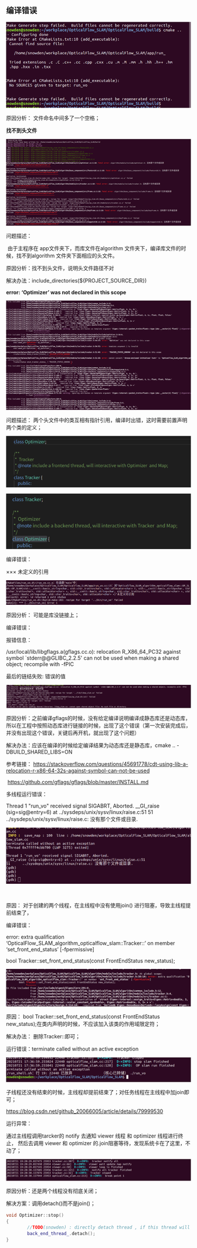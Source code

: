 ## 编译错误

![image-20210713165832604](typora_image/image-20210713165832604.png)

原因分析： 文件命名中间多了一个空格；



**找不到头文件**

![image-20210715172339236](typora_image/image-20210715172339236.png)

问题描述：

​	由于主程序在 app文件夹下，而库文件在algorithm 文件夹下，编译库文件的时候，找不到algorithm 文件夹下面相应的头文件。

原因分析：找不到头文件，说明头文件路径不对

解决办法：include_directories(${PROJECT_SOURCE_DIR})



**error: ‘Optimizer’ was not declared in this scope** 

![image-20210715194904325](typora_image/image-20210715194904325.png)



问题描述：  两个头文件中的类互相有指针引用，编译时出错，这时需要前置声明两个类的定义；

![image-20210715195210606](typora_image/image-20210715195210606.png)

![image-20210715195233059](typora_image/image-20210715195233059.png)





编译错误：

××× 未定义的引用 

![image-20210716122844869](typora_image/image-20210716122844869.png)

原因分析： 可能是库没链接上；



编译错误：

报错信息：

/usr/local/lib/libgflags.a(gflags.cc.o): relocation R_X86_64_PC32 against symbol `stderr@@GLIBC_2.2.5' can not be used when making a shared object; recompile with -fPIC

最后的链结失败: 错误的值

![image-20210719154247375](typora_image/image-20210719154247375.png)

原因分析：之前编译gflags的时候，没有给定编译说明编译成静态库还是动态库，所以在工程中按照动态库进行链接的时候，出现了这个错误（第一次安装完成后，并没有出现这个错误，关键后再开机，就出现了这个问题）

解决办法：应该在编译的时候给定编译结果为动态库还是静态库，cmake .. -DBUILD_SHARED_LIBS=ON

参考链接： https://stackoverflow.com/questions/45691778/cdt-using-lib-a-relocation-r-x86-64-32s-against-symbol-can-not-be-used

​					https://github.com/gflags/gflags/blob/master/INSTALL.md





多线程运行错误：

Thread 1 "run_vo" received signal SIGABRT, Aborted.
__GI_raise (sig=sig@entry=6) at ../sysdeps/unix/sysv/linux/raise.c:51
51	../sysdeps/unix/sysv/linux/raise.c: 没有那个文件或目录.

![image-20210719165105978](typora_image/image-20210719165105978.png)

​				

原因： 对于创建的两个线程，在主线程中没有使用join() 进行阻塞，导致主线程提前结束了，



编译错误：

error: extra qualification ‘OpticalFlow_SLAM_algorithm_opticalflow_slam::Tracker::’ on member ‘set_front_end_status’ [-fpermissive]

bool Tracker::set_front_end_status(const FrontEndStatus new_status);

![image-20210721094026402](typora_image/image-20210721094026402.png)



原因：        bool Tracker::set_front_end_status(const FrontEndStatus new_status);在类内声明的时候，不应该加入该类的作用域限定符；

解决办法： 删除Tracker::即可；





运行错误：terminate called without an active exception

![image-20210721173733000](typora_image/image-20210721173733000.png)

子线程还没有结束的时候，主线程却提前结束了；对任务线程在主线程中加join即可；

https://blog.csdn.net/github_20066005/article/details/79999530



运行异常：

通过主线程调用tarcker的 notify 去通知 viewer 线程 和 optimizer 线程进行终止， 然后去调用 viewer 和 optimizer  的.join阻塞等待，发现系统卡在了这里，不动了；

![image-20210721192447351](typora_image/image-20210721192447351.png)

原因分析：还是两个线程没有彻底关闭；

解决方案：调用detach()而不是join()；

```cpp
void Optimizer::stop()
{
        //TODO(snowden) : directly detach thread , if this thread will be terminated ? 
        back_end_thread_.detach();
}
```

